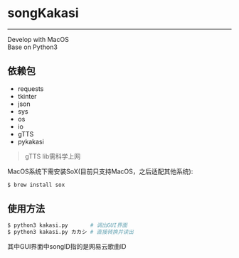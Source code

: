 # songKakasi

***

Develop with MacOS  
Base on Python3  

## 依赖包

- requests
- tkinter
- json
- sys
- os
- io
- gTTS
- pykakasi

> gTTS lib需科学上网

MacOS系统下需安装SoX(目前只支持MacOS，之后适配其他系统):  

```bash
$ brew install sox
```

## 使用方法

```bash
$ python3 kakasi.py       # 调出GUI界面
$ python3 kakasi.py カカシ # 直接转换并读出 
```

其中GUI界面中songID指的是网易云歌曲ID
